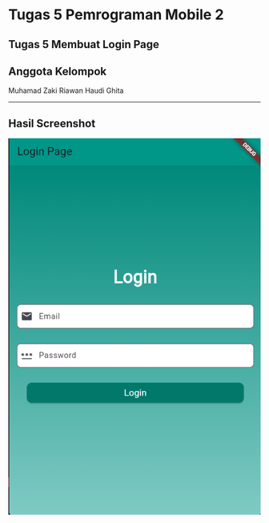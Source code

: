 # Tugas 5 Pemrograman Mobile 2

## Tugas 5 Membuat Login Page

## Anggota Kelompok
Muhamad Zaki Riawan
Haudi
Ghita

---

## Hasil Screenshot
![image alt](https://github.com/HandukBasah-jpg/tugas5-flutter-pm2/blob/100b24853340a67afbdee81b8b3ea23a3d3f6f2c/Pemrograman%20Mobile%202%20Login%20Page.png)

